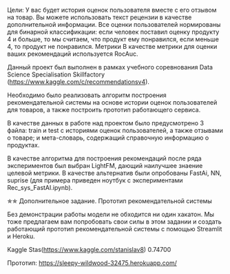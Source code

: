 Цели:
У вас будет история оценок пользователя вместе с его отзывом на товар. Вы можете использовать текст рецензии в качестве дополнительной информации.
Все оценки пользователей нормированы для бинарной классификации: если человек поставил оценку продукту 4 и больше, то мы считаем,
что продукт ему понравился, если меньше 4, то продукт не понравился.
Метрики
В качестве метрики для оценки ваших рекомендаций используется RocAuc.

Данный проект был выполнен в рамках учебного соревнования Data Science Specialisation Skillfactory (https://www.kaggle.com/c/recommendationsv4).

Необходимо было реализовать алгоритм построения рекомендательной системы на основе истории оценок пользователей для товаров, а также построить прототип работающего сервиса.

В качестве данных в работе над проектом было предусмотрено 3 файла: train и test с историями оценок пользователей, а также отзывами о товаре; и мета-словарь, содержащий справочную информацию о продуктах.

В качестве алгоритма для построения рекомендаций после ряда экспериментов был выбран LightFM, дающий наилучшее знаение целевой метрики. В качестве альтернатив были опробованы FastAi, NN, suprise (для примера приведен ноутбук с экспериментами Rec_sys_FastAI.ipynb).

✯✯ Дополнительное задание. Прототип рекомендательной системы

Без демонстрации работы модели не обходится ни один хакатон. Мы тоже предлагаем вам попробовать свои силы в этом задании и создать работающий прототип рекомендательной системы c помощью Streamlit и Heroku. 

Kaggle
Stas(https://www.kaggle.com/stanislav8) 0.74700

Прототип: https://sleepy-wildwood-32475.herokuapp.com/

